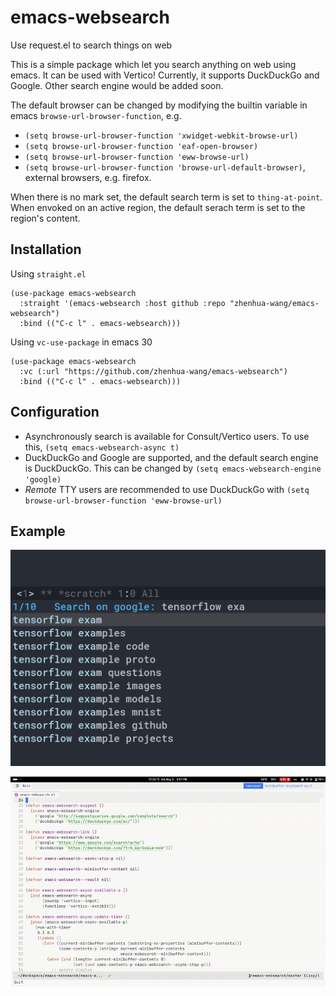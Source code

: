 # emacs-websearch
Use request.el to search things on web

This is a simple package which let you search anything on web using emacs. It can be used with Vertico! Currently, it supports DuckDuckGo and Google. Other search engine would be added soon.

The default browser can be changed by modifying the builtin variable in emacs `browse-url-browser-function`, e.g.

- `(setq browse-url-browser-function 'xwidget-webkit-browse-url)`
- `(setq browse-url-browser-function 'eaf-open-browser)`
- `(setq browse-url-browser-function 'eww-browse-url)`
- `(setq browse-url-browser-function 'browse-url-default-browser)`, external browsers, e.g. firefox.

When there is no mark set, the default search term is set to `thing-at-point`. When envoked on an active region, the default serach term is set to the region's content.

## Installation

Using `straight.el`
```
(use-package emacs-websearch
  :straight '(emacs-websearch :host github :repo "zhenhua-wang/emacs-websearch")
  :bind (("C-c l" . emacs-websearch)))
```

Using `vc-use-package` in emacs 30
```
(use-package emacs-websearch
  :vc (:url "https://github.com/zhenhua-wang/emacs-websearch")
  :bind (("C-c l" . emacs-websearch)))
```

## Configuration

- Asynchronously search is available for Consult/Vertico users. To use this, `(setq emacs-websearch-async t)`
- DuckDuckGo and Google are supported, and the default search engine is DuckDuckGo. This can be changed by `(setq emacs-websearch-engine 'google)`
- *Remote* TTY users are recommended to use DuckDuckGo with `(setq browse-url-browser-function 'eww-browse-url)`

## Example

![example](example/example.png)

![example_eaf](example/example_eaf.gif)
